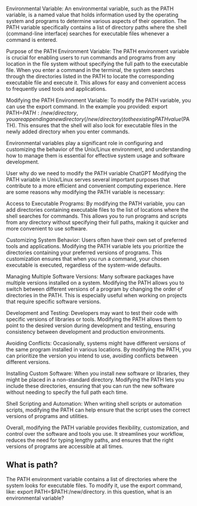 
Environmental Variable:
An environmental variable, such as the PATH variable, is a named value that holds information used by the operating system and programs to determine various aspects of their operation. The PATH variable specifically contains a list of directory paths where the shell (command-line interface) searches for executable files whenever a command is entered.

Purpose of the PATH Environment Variable:
The PATH environment variable is crucial for enabling users to run commands and programs from any location in the file system without specifying the full path to the executable file. When you enter a command in the terminal, the system searches through the directories listed in the PATH to locate the corresponding executable file and execute it. This allows for easy and convenient access to frequently used tools and applications.

Modifying the PATH Environment Variable:
To modify the PATH variable, you can use the export command. In the example you provided: export PATH=$PATH:/new/directory, you are appending a new directory (/new/directory) to the existing PATH value ($PATH). This ensures that the shell will also look for executable files in the newly added directory when you enter commands.

Environmental variables play a significant role in configuring and customizing the behavior of the Unix/Linux environment, and understanding how to manage them is essential for effective system usage and software development.




User
why do we need to modify the PATH variable
ChatGPT
Modifying the PATH variable in Unix/Linux serves several important purposes that contribute to a more efficient and convenient computing experience. Here are some reasons why modifying the PATH variable is necessary:

Access to Executable Programs: By modifying the PATH variable, you can add directories containing executable files to the list of locations where the shell searches for commands. This allows you to run programs and scripts from any directory without specifying their full paths, making it quicker and more convenient to use software.

Customizing System Behavior: Users often have their own set of preferred tools and applications. Modifying the PATH variable lets you prioritize the directories containing your preferred versions of programs. This customization ensures that when you run a command, your chosen executable is executed, regardless of the system-wide defaults.

Managing Multiple Software Versions: Many software packages have multiple versions installed on a system. Modifying the PATH allows you to switch between different versions of a program by changing the order of directories in the PATH. This is especially useful when working on projects that require specific software versions.

Development and Testing: Developers may want to test their code with specific versions of libraries or tools. Modifying the PATH allows them to point to the desired version during development and testing, ensuring consistency between development and production environments.

Avoiding Conflicts: Occasionally, systems might have different versions of the same program installed in various locations. By modifying the PATH, you can prioritize the version you intend to use, avoiding conflicts between different versions.

Installing Custom Software: When you install new software or libraries, they might be placed in a non-standard directory. Modifying the PATH lets you include these directories, ensuring that you can run the new software without needing to specify the full path each time.

Shell Scripting and Automation: When writing shell scripts or automation scripts, modifying the PATH can help ensure that the script uses the correct versions of programs and utilities.

Overall, modifying the PATH variable provides flexibility, customization, and control over the software and tools you use. It streamlines your workflow, reduces the need for typing lengthy paths, and ensures that the right versions of programs are accessible at all times.






## What is path?
The PATH environment variable contains a list of directories where the system looks for executable files. To modify it, use the export command, like: export PATH=$PATH:/new/directory. in this question, what is an environmental variable?
